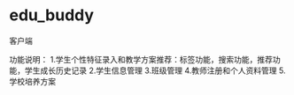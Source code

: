 # edu_buddy
客户端

功能说明：
1.学生个性特征录入和教学方案推荐：标签功能，搜索功能，推荐功能，学生成长历史记录
2.学生信息管理
3.班级管理
4.教师注册和个人资料管理
5.学校培养方案
